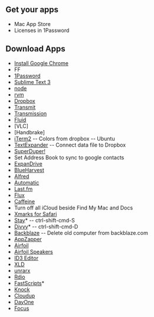 ## Get your apps
- Mac App Store
- Licenses in 1Password

## Download Apps
- [Install Google Chrome](http://www.google.com/chrome)
- FF
- [1Password](https://agilebits.com/onepassword)
- [Sublime Text 3](http://www.sublimetext.com/2)
- [node](http://nodejs.org/)
- [rvm](http://beginrescueend.com/rvm/install/)
- [Dropbox](http://www.dropbox.com/downloading?src=index)
- [Transmit](http://www.panic.com/transmit/)
- [Transmission](http://www.transmissionbt.com/download/)
- [Fluid](http://fluidapp.com)
- [VLC]
- [Handbrake]
- [iTerm2](http://fluidapp.com)
-- Colors from dropbox
-- Ubuntu
- [TextExpander](http://smilesoftware.com/TextExpander/)
-- Connect data file to Dropbox
- [SuperDuper!](http://www.shirt-pocket.com/downloads/SuperDuper!.dmg)
- Set Address Book to sync to google contacts
- [ExpanDrive](http://www.expandrive.com/)
- [BlueHarvest](http://www.zeroonetwenty.com/blueharvest4/)
- [Alfred](http://www.alfredapp.com/)
- [Automatic](http://codingcurious.com/automatic/)
- [Last.fm](http://www.last.fm/download)
- [Flux](http://stereopsis.com/flux/)
- [Caffeine](http://itunes.apple.com/us/app/caffeine/id411246225?mt=12)
- Turn off all iCloud beside Find My Mac and Docs
- [Xmarks for Safari](http://download.xmarks.com/download)
- [Stay](http://cordlessdog.com/stay/)*
-- ctrl-shift-cmd-S
- [Divvy](http://itunes.apple.com/us/app/divvy/id413857545?mt=12)*
-- ctrl-shift-cmd-D
- [Backblaze](http://www.backblaze.com/)
-- Delete old computer from backblaze.com
- [AppZapper](http://appzapper.com)
- [Airfoil](http://www.rogueamoeba.com/airfoil/mac/download.php)
- [Airfoil Speakers](http://www.rogueamoeba.com/airfoilspeakers/mac/download.php)
- [ID3 Editor](http://www.pa-software.com/id3editor/)
- [XLD](http://www.macupdate.com/app/mac/23430/x-lossless-decoder)
- [unrarx](http://www.unrarx.com/)
- [Rdio](http://www.rdio.com/apps/)
- [FastScripts](http://www.red-sweater.com/fastscripts/)*
- [Knock]()
- [Cloudup]()
- [DayOne]()
- [Focus]()